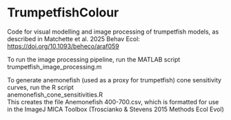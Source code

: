 # TrumpetfishColour
Code for visual modelling and image processing of trumpetfish models, as described in Matchette et al. 2025 Behav Ecol: https://doi.org/10.1093/beheco/araf059  

To run the image processing pipeline, run the MATLAB script  
trumpetfish_image_processing.m

To generate anemonefish (used as a proxy for trumpetfish) cone sensitivity curves, run the R script  
anemonefish_cone_sensitivities.R  
This creates the file Anemonefish 400-700.csv, which is formatted for use in the ImageJ MICA Toolbox (Troscianko & Stevens 2015 Methods Ecol Evol)
